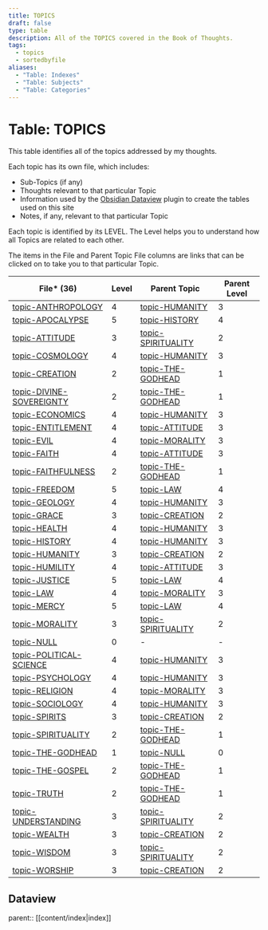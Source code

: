 ```yaml
---
title: TOPICS
draft: false
type: table
description: All of the TOPICS covered in the Book of Thoughts.
tags:
  - topics
  - sortedbyfile
aliases:
  - "Table: Indexes"
  - "Table: Subjects"
  - "Table: Categories"
---
```

# Table: TOPICS
This table identifies all of the topics addressed by my thoughts.

Each topic has its own file, which includes:
- Sub-Topics (if any)
- Thoughts relevant to that particular Topic
- Information used by the [Obsidian Dataview](https://blacksmithgu.github.io/obsidian-dataview/) plugin to create the tables used on this site
- Notes, if any, relevant to that particular Topic

Each topic is identified by its LEVEL. The Level helps you to understand how all Topics are related to each other.

The items in the File and Parent Topic File columns are links that can be clicked on to take you to that particular Topic.

|File* (36)|Level|Parent Topic|Parent Level|
|---|---|---|---|
|[topic-ANTHROPOLOGY](/TOPICS/topic-ANTHROPOLOGY.md)|4|[topic-HUMANITY](/TOPICS/topic-HUMANITY.md)|3|
|[topic-APOCALYPSE](/TOPICS/topic-APOCALYPSE.md)|5|[topic-HISTORY](/TOPICS/topic-HISTORY.md)|4|
|[topic-ATTITUDE](/TOPICS/topic-ATTITUDE.md)|3|[topic-SPIRITUALITY](/TOPICS/topic-SPIRITUALITY.md)|2|
|[topic-COSMOLOGY](/TOPICS/topic-COSMOLOGY.md)|4|[topic-HUMANITY](/TOPICS/topic-HUMANITY.md)|3|
|[topic-CREATION](/TOPICS/topic-CREATION.md)|2|[topic-THE-GODHEAD](/TOPICS/topic-THE-GODHEAD.md)|1|
|[topic-DIVINE-SOVEREIGNTY](/TOPICS/topic-DIVINE-SOVEREIGNTY.md)|2|[topic-THE-GODHEAD](/TOPICS/topic-THE-GODHEAD.md)|1|
|[topic-ECONOMICS](/TOPICS/topic-ECONOMICS.md)|4|[topic-HUMANITY](/TOPICS/topic-HUMANITY.md)|3|
|[topic-ENTITLEMENT](/TOPICS/topic-ENTITLEMENT.md)|4|[topic-ATTITUDE](/TOPICS/topic-ATTITUDE.md)|3|
|[topic-EVIL](/TOPICS/topic-EVIL.md)|4|[topic-MORALITY](/TOPICS/topic-MORALITY.md)|3|
|[topic-FAITH](/TOPICS/topic-FAITH.md)|4|[topic-ATTITUDE](/TOPICS/topic-ATTITUDE.md)|3|
|[topic-FAITHFULNESS](/TOPICS/topic-FAITHFULNESS.md)|2|[topic-THE-GODHEAD](/TOPICS/topic-THE-GODHEAD.md)|1|
|[topic-FREEDOM](/TOPICS/topic-FREEDOM.md)|5|[topic-LAW](/TOPICS/topic-LAW.md)|4|
|[topic-GEOLOGY](/TOPICS/topic-GEOLOGY.md)|4|[topic-HUMANITY](/TOPICS/topic-HUMANITY.md)|3|
|[topic-GRACE](/TOPICS/topic-GRACE.md)|3|[topic-CREATION](/TOPICS/topic-CREATION.md)|2|
|[topic-HEALTH](/TOPICS/topic-HEALTH.md)|4|[topic-HUMANITY](/TOPICS/topic-HUMANITY.md)|3|
|[topic-HISTORY](/TOPICS/topic-HISTORY.md)|4|[topic-HUMANITY](/TOPICS/topic-HUMANITY.md)|3|
|[topic-HUMANITY](/TOPICS/topic-HUMANITY.md)|3|[topic-CREATION](/TOPICS/topic-CREATION.md)|2|
|[topic-HUMILITY](/TOPICS/topic-HUMILITY.md)|4|[topic-ATTITUDE](/TOPICS/topic-ATTITUDE.md)|3|
|[topic-JUSTICE](/TOPICS/topic-JUSTICE.md)|5|[topic-LAW](/TOPICS/topic-LAW.md)|4|
|[topic-LAW](/TOPICS/topic-LAW.md)|4|[topic-MORALITY](/TOPICS/topic-MORALITY.md)|3|
|[topic-MERCY](/TOPICS/topic-MERCY.md)|5|[topic-LAW](/TOPICS/topic-LAW.md)|4|
|[topic-MORALITY](/TOPICS/topic-MORALITY.md)|3|[topic-SPIRITUALITY](/TOPICS/topic-SPIRITUALITY.md)|2|
|[topic-NULL](/TOPICS/topic-NULL.md)|0|-|-|
|[topic-POLITICAL-SCIENCE](/TOPICS/topic-POLITICAL-SCIENCE.md)|4|[topic-HUMANITY](/TOPICS/topic-HUMANITY.md)|3|
|[topic-PSYCHOLOGY](/TOPICS/topic-PSYCHOLOGY.md)|4|[topic-HUMANITY](/TOPICS/topic-HUMANITY.md)|3|
|[topic-RELIGION](/TOPICS/topic-RELIGION.md)|4|[topic-MORALITY](/TOPICS/topic-MORALITY.md)|3|
|[topic-SOCIOLOGY](/TOPICS/topic-SOCIOLOGY.md)|4|[topic-HUMANITY](/TOPICS/topic-HUMANITY.md)|3|
|[topic-SPIRITS](/TOPICS/topic-SPIRITS.md)|3|[topic-CREATION](/TOPICS/topic-CREATION.md)|2|
|[topic-SPIRITUALITY](/TOPICS/topic-SPIRITUALITY.md)|2|[topic-THE-GODHEAD](/TOPICS/topic-THE-GODHEAD.md)|1|
|[topic-THE-GODHEAD](/TOPICS/topic-THE-GODHEAD.md)|1|[topic-NULL](/TOPICS/topic-NULL.md)|0|
|[topic-THE-GOSPEL](/TOPICS/topic-THE-GOSPEL.md)|2|[topic-THE-GODHEAD](/TOPICS/topic-THE-GODHEAD.md)|1|
|[topic-TRUTH](/TOPICS/topic-TRUTH.md)|2|[topic-THE-GODHEAD](/TOPICS/topic-THE-GODHEAD.md)|1|
|[topic-UNDERSTANDING](/TOPICS/topic-UNDERSTANDING.md)|3|[topic-SPIRITUALITY](/TOPICS/topic-SPIRITUALITY.md)|2|
|[topic-WEALTH](/TOPICS/topic-WEALTH.md)|3|[topic-CREATION](/TOPICS/topic-CREATION.md)|2|
|[topic-WISDOM](/TOPICS/topic-WISDOM.md)|3|[topic-SPIRITUALITY](/TOPICS/topic-SPIRITUALITY.md)|2|
|[topic-WORSHIP](/TOPICS/topic-WORSHIP.md)|3|[topic-CREATION](/TOPICS/topic-CREATION.md)|2|

## Dataview
parent:: [[content/index|index]]
